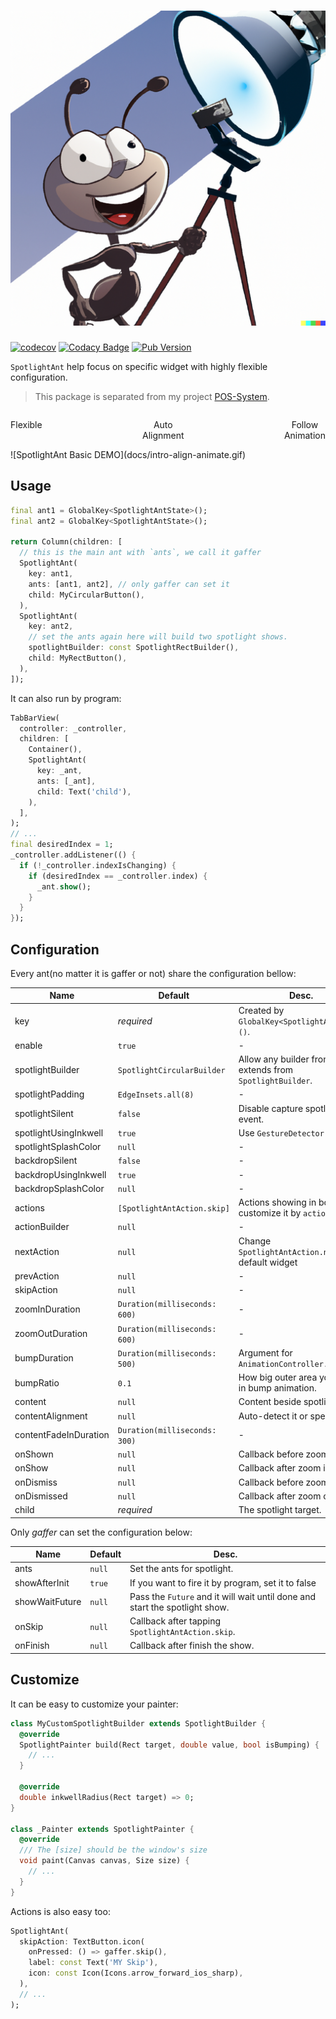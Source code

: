 <a href="https://evan361425.github.io/flutter-spotlight-ant/">
  <h1 align="center">
    <picture>
      <img alt="SpotlightAnt" src="docs/spotlight-ant.png">
    </picture>
  </h1>
</a>

[![codecov](https://codecov.io/gh/evan361425/flutter-spotlight-ant/branch/master/graph/badge.svg?token=kLLR8QWK9l)](https://codecov.io/gh/evan361425/flutter-spotlight-ant)
[![Codacy Badge](https://app.codacy.com/project/badge/Grade/003d6ab544314dee887aa57631e856c9)](https://www.codacy.com/gh/evan361425/flutter-spotlight-ant/dashboard?utm_source=github.com&amp;utm_medium=referral&amp;utm_content=evan361425/flutter-spotlight-ant&amp;utm_campaign=Badge_Grade)
[![Pub Version](https://img.shields.io/pub/v/spotlight_ant)](https://pub.dev/packages/spotlight_ant)

`SpotlightAnt` help focus on specific widget with highly flexible configuration.

> This package is separated from my project [POS-System](https://github.com/evan361425/flutter-pos-system).

<div style="display: flex; justify-content: space-between; max-width: 714px;">
  <p style="text-align: center;">Flexible</p>
  <p style="text-align: center;">Auto<br/>Alignment</p>
  <p style="text-align: center;">Follow<br/>Animation</p>
</div>
![SpotlightAnt Basic DEMO](docs/intro-align-animate.gif)

## Usage

```dart
final ant1 = GlobalKey<SpotlightAntState>();
final ant2 = GlobalKey<SpotlightAntState>();

return Column(children: [
  // this is the main ant with `ants`, we call it gaffer
  SpotlightAnt(
    key: ant1,
    ants: [ant1, ant2], // only gaffer can set it
    child: MyCircularButton(),
  ),
  SpotlightAnt(
    key: ant2,
    // set the ants again here will build two spotlight shows.
    spotlightBuilder: const SpotlightRectBuilder(),
    child: MyRectButton(),
  ),
]);
```

It can also run by program:

```dart
TabBarView(
  controller: _controller,
  children: [
    Container(),
    SpotlightAnt(
      key: _ant,
      ants: [_ant],
      child: Text('child'),
    ),
  ],
);
// ...
final desiredIndex = 1;
_controller.addListener(() {
  if (!_controller.indexIsChanging) {
    if (desiredIndex == _controller.index) {
      _ant.show();
    }
  }
});
```

## Configuration

Every ant(no matter it is gaffer or not) share the configuration bellow:

| Name | Default | Desc. |
| - | - | - |
| key | *required* | Created by `GlobalKey<SpotlightAntState>()`. |
| enable | `true` | - |
| spotlightBuilder | `SpotlightCircularBuilder` | Allow any builder from extends from `SpotlightBuilder`. |
| spotlightPadding | `EdgeInsets.all(8)` | - |
| spotlightSilent | `false` | Disable capture spotlight tap event. |
| spotlightUsingInkwell | `true` | Use `GestureDetector` if false. |
| spotlightSplashColor | `null` | - |
| backdropSilent | `false` | - |
| backdropUsingInkwell | `true` | - |
| backdropSplashColor | `null` | - |
| actions | `[SpotlightAntAction.skip]` | Actions showing in bottom, customize it by `actionBuilder`. |
| actionBuilder | `null` | - |
| nextAction | `null` | Change `SpotlightAntAction.next` default widget |
| prevAction | `null` | - |
| skipAction | `null` | - |
| zoomInDuration | `Duration(milliseconds: 600)` | - |
| zoomOutDuration | `Duration(milliseconds: 600)` | - |
| bumpDuration | `Duration(milliseconds: 500)` | Argument for `AnimationController.repeat` |
| bumpRatio | `0.1` | How big outer area you want in bump animation. |
| content | `null` | Content beside spotlight. |
| contentAlignment | `null` | Auto-detect it or specify it. |
| contentFadeInDuration | `Duration(milliseconds: 300)` | - |
| onShown | `null` | Callback before zoom in. |
| onShow | `null` | Callback after zoom in. |
| onDismiss | `null` | Callback before zoom out. |
| onDismissed | `null` | Callback after zoom out. |
| child | *required* | The spotlight target. |

Only *gaffer* can set the configuration below:

| Name | Default | Desc. |
| - | - | - |
| ants | `null` | Set the ants for spotlight. |
| showAfterInit | `true` | If you want to fire it by program, set it to false |
| showWaitFuture | `null` | Pass the `Future` and it will wait until done and start the spotlight show. |
| onSkip | `null` | Callback after tapping `SpotlightAntAction.skip`. |
| onFinish | `null` | Callback after finish the show. |

## Customize

It can be easy to customize your painter:

```dart
class MyCustomSpotlightBuilder extends SpotlightBuilder {
  @override
  SpotlightPainter build(Rect target, double value, bool isBumping) {
    // ...
  }

  @override
  double inkwellRadius(Rect target) => 0;
}

class _Painter extends SpotlightPainter {
  @override
  /// The [size] should be the window's size
  void paint(Canvas canvas, Size size) {
    // ...
  }
}
```

Actions is also easy too:

```dart
SpotlightAnt(
  skipAction: TextButton.icon(
    onPressed: () => gaffer.skip(),
    label: const Text('MY Skip'),
    icon: const Icon(Icons.arrow_forward_ios_sharp),
  ),
  // ...
);
```
